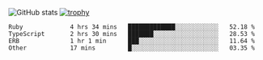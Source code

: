 ![GitHub stats](https://github-readme-stats.vercel.app/api?username=ksk001100&show_icons=true&theme=tokyonight)
[![trophy](https://github-profile-trophy.vercel.app/?username=ksk001100&theme=onedark)](https://github.com/ryo-ma/github-profile-trophy)

<!--START_SECTION:waka-->

```text
Ruby             4 hrs 34 mins   █████████████░░░░░░░░░░░░   52.18 %
TypeScript       2 hrs 30 mins   ███████░░░░░░░░░░░░░░░░░░   28.53 %
ERB              1 hr 1 min      ███░░░░░░░░░░░░░░░░░░░░░░   11.64 %
Other            17 mins         █░░░░░░░░░░░░░░░░░░░░░░░░   03.35 %
```

<!--END_SECTION:waka-->
